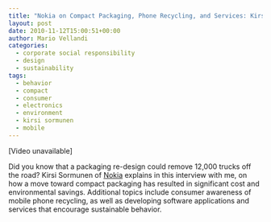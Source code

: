 ```yaml
---
title: "Nokia on Compact Packaging, Phone Recycling, and Services: Kirsi Sormunen"
layout: post
date: 2010-11-12T15:00:51+00:00
author: Mario Vellandi
categories:
  - corporate social responsibility
  - design
  - sustainability
tags:
  - behavior
  - compact
  - consumer
  - electronics
  - environment
  - kirsi sormunen
  - mobile
---
```

[Video unavailable]

Did you know that a packaging re-design could remove 12,000 trucks off the road? Kirsi Sormunen of [Nokia](http://nokia.com) explains in this interview with me, on how a move toward compact packaging has resulted in significant cost and environmental savings. Additional topics include consumer awareness of mobile phone recycling, as well as developing software applications and services that encourage sustainable behavior.
